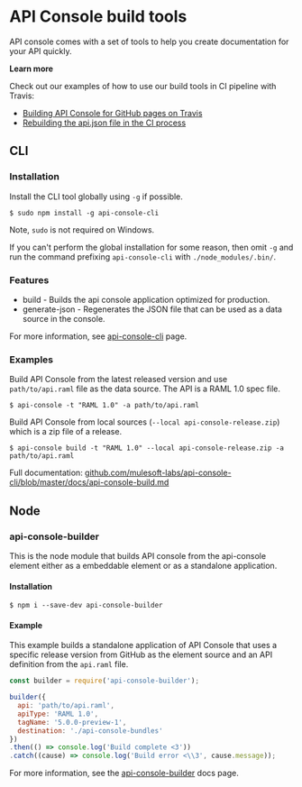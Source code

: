 # API Console build tools

API console comes with a set of tools to help you create documentation for your API quickly.

**Learn more**

Check out our examples of how to use our build tools in CI pipeline with Travis:
-   [Building API Console for GitHub pages on Travis](gh-pages.md)
-   [Rebuilding the api.json file in the CI process](rebuilding-api-json.md)

## CLI

### Installation

Install the CLI tool globally using `-g` if possible.

```shell
$ sudo npm install -g api-console-cli
```

Note, `sudo` is not required on Windows.

If you can't perform the global installation for some reason, then omit `-g` and run the command prefixing `api-console-cli` with `./node_modules/.bin/`.

### Features

-   build - Builds the api console application optimized for production.
-   generate-json - Regenerates the JSON file that can be used as a data source in the console.

For more information, see [api-console-cli](https://github.com/mulesoft-labs/api-console-cli) page.

### Examples

Build API Console from the latest released version and use `path/to/api.raml` file as the data source. The API is a RAML 1.0 spec file.

```shell
$ api-console -t "RAML 1.0" -a path/to/api.raml
```

Build API Console from local sources (`--local api-console-release.zip`) which is a zip file of a release.

```shell
$ api-console build -t "RAML 1.0" --local api-console-release.zip -a path/to/api.raml
```

Full documentation: [github.com/mulesoft-labs/api-console-cli/blob/master/docs/api-console-build.md](https://github.com/mulesoft-labs/api-console-cli/blob/master/docs/api-console-build.md)

## Node

### api-console-builder

This is the node module that builds API console from the api-console element either as a embeddable element or as a standalone application.

#### Installation

```shell
$ npm i --save-dev api-console-builder
```

#### Example

This example builds a standalone application of API Console that uses a specific release version from GitHub as the element source and an API definition from the `api.raml` file.

```javascript
const builder = require('api-console-builder');

builder({
  api: 'path/to/api.raml',
  apiType: 'RAML 1.0',
  tagName: '5.0.0-preview-1',
  destination: './api-console-bundles'
})
.then(() => console.log('Build complete <3'))
.catch((cause) => console.log('Build error <\\3', cause.message));
```

For more information, see the [api-console-builder](https://www.npmjs.com/package/api-console-builder) docs page.
